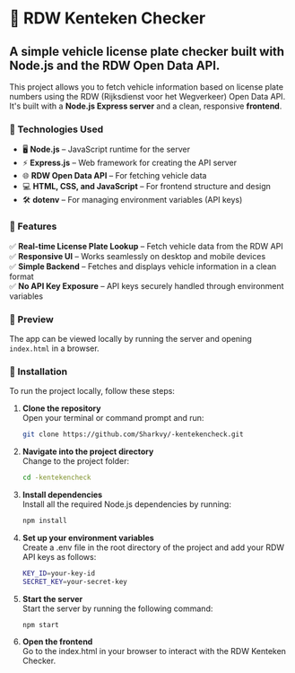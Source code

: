 # 🚗 RDW Kenteken Checker

## A simple vehicle license plate checker built with Node.js and the RDW Open Data API.

This project allows you to fetch vehicle information based on license plate numbers using the RDW (Rijksdienst voor het Wegverkeer) Open Data API. It's built with a **Node.js Express server** and a clean, responsive **frontend**.

### 🔧 Technologies Used
- 🖥️ **Node.js** – JavaScript runtime for the server
- ⚡ **Express.js** – Web framework for creating the API server
- 🌐 **RDW Open Data API** – For fetching vehicle data
- 💻 **HTML, CSS, and JavaScript** – For frontend structure and design
- 🛠️ **dotenv** – For managing environment variables (API keys)

### 🚀 Features
✅ **Real-time License Plate Lookup** – Fetch vehicle data from the RDW API  
✅ **Responsive UI** – Works seamlessly on desktop and mobile devices  
✅ **Simple Backend** – Fetches and displays vehicle information in a clean format  
✅ **No API Key Exposure** – API keys securely handled through environment variables  

### 📸 Preview  
The app can be viewed locally by running the server and opening `index.html` in a browser.  

### 📝 Installation  
To run the project locally, follow these steps:

1. **Clone the repository**  
   Open your terminal or command prompt and run:
   ```bash
   git clone https://github.com/Sharkvy/-kentekencheck.git
2. **Navigate into the project directory**  
   Change to the project folder:
   ```bash
   cd -kentekencheck
3. **Install dependencies**  
   Install all the required Node.js dependencies by running:
   ```bash
   npm install
4. **Set up your environment variables**  
   Create a .env file in the root directory of the project and add your RDW API keys as follows:
   ```bash
   KEY_ID=your-key-id
   SECRET_KEY=your-secret-key
5. **Start the server**  
   Start the server by running the following command:
   ```bash
   npm start
6. **Open the frontend**  
   Go to the index.html in your browser to interact with the RDW Kenteken Checker.



